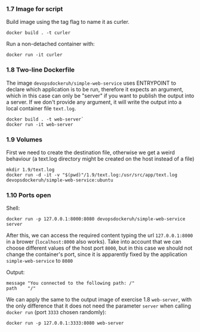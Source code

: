 ### 1.7 Image for script

Build image using the tag flag to name it as curler.

```
docker build . -t curler
```

Run a non-detached container with:

`docker run -it curler`


### 1.8 Two-line Dockerfile

The image `devopsdockeruh/simple-web-service` uses ENTRYPOINT to declare which application is to be run, therefore it expects an argument, which in this case can only be "server" if you want to publish the output into a server. If we don't provide any argument, it will write the output into a local container file `text.log`.

```
docker build . -t web-server`
docker run -it web-server
```

### 1.9 Volumes

First we need to create the destination file, otherwise we get a weird behaviour (a text.log directory might be created on the host instead of a file)

```
mkdir 1.9/text.log
docker run -d -it -v "$(pwd)"/1.9/text.log:/usr/src/app/text.log devopsdockeruh/simple-web-service:ubuntu
```

### 1.10 Ports open


Shell:

```
docker run -p 127.0.0.1:8000:8080 devopsdockeruh/simple-web-service server
```

After this, we can access the required content typing the url `127.0.0.1:8000` in a brower (`localhost:8000` also works). Take into account that we can choose different values of the host port `8000`, but in this case we should not change the container's port, since it is apparently fixed by the application `simple-web-service` to `8080`

Output:

```	
message	"You connected to the following path: /"
path	"/"
```

We can apply the same to the output image of exercise 1.8 `web-server`, with the only difference that it does not need the parameter `server` when calling `docker run` (port `3333` chosen randomly):

```
docker run -p 127.0.0.1:3333:8080 web-server
```
